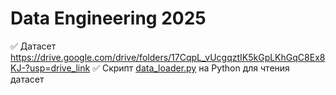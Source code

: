# Data Engineering 2025 
 :white_check_mark: Датасет https://drive.google.com/drive/folders/17CqpL_vUcgqztIK5kGpLKhGqC8Ex8KJ-?usp=drive_link
 :white_check_mark: Скрипт [data_loader.py](http://sabaka.net) на Python для чтения датасет
